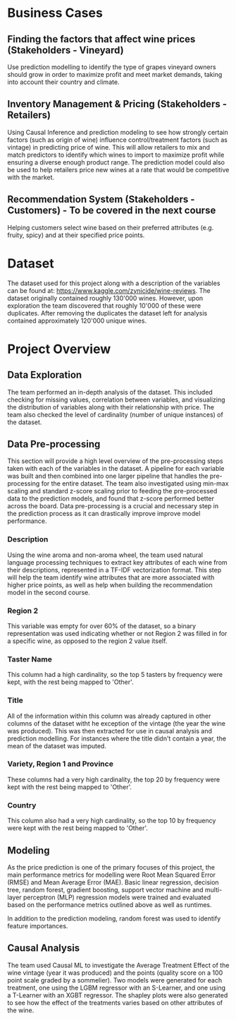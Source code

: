 # Business Cases

## Finding the factors that affect wine prices (Stakeholders - Vineyard)
Use prediction modelling to identify the type of grapes vineyard owners should grow in order to maximize profit and meet market demands, taking into account their country and climate. 

## Inventory Management & Pricing (Stakeholders - Retailers)
Using Causal Inference and prediction modeling to see how strongly certain factors (such as origin of wine) influence control/treatment factors (such as vintage) in predicting price of wine. This will allow retailers to mix and match predictors to identify which wines to import to maximize profit while ensuring a diverse enough product range. The prediction model could also be used to help retailers price new wines at a rate that would be competitive with the market. 

## Recommendation System (Stakeholders - Customers) - To be covered in the next course 
Helping customers select wine based on their preferred attributes (e.g. fruity, spicy) and at their specified price points.

# Dataset

The dataset used for this project along with a description of the variables can be found at: https://www.kaggle.com/zynicide/wine-reviews. The dataset originally contained roughly 130'000 wines. However, upon exploration the team discovered that roughly 10'000 of these were duplicates. After removing the duplicates the dataset left for analysis contained approximately 120'000 unique wines.

# Project Overview

## Data Exploration
The team performed an in-depth analysis of the dataset. This included checking for missing values, correlation between variables, and visualizing the distribution of variables along with their relationship with price. The team also checked the level of cardinality (number of unique instances) of the dataset. 

## Data Pre-processing
This section will provide a high level overview of the pre-processing steps taken with each of the variables in the dataset. A pipeline for each variable was built and then combined into one larger pipeline that handles the pre-processing for the entire dataset. The team also investigated using min-max scaling and standard z-score scaling prior to feeding the pre-processed data to the prediction models, and found that z-score performed better across the board. Data pre-processing is a crucial and necessary step in the prediction process as it can drastically improve improve model performance. 

### Description

Using the wine aroma and non-aroma wheel, the team used natural language processing techniques to extract key attributes of each wine from their descriptions, represented in a TF-IDF vectorization format. This step will help the team identify wine attributes that are more associated with higher price points, as well as help when building the recommendation model in the second course.  

### Region 2

This variable was empty for over 60% of the dataset, so a binary representation was used indicating whether or not Region 2 was filled in for a specific wine, as opposed to the region 2 value itself. 

### Taster Name
This column had a high cardinality, so the top 5 tasters by frequency were kept, with the rest being mapped to 'Other'.

### Title
All of the information within this column was already captured in other columns of the dataset witht he exception of the vintage (the year the wine was produced). This was then extracted for use in causal analysis and prediction modelling. For instances where the title didn't contain a year, the mean of the dataset was imputed.

### Variety, Region 1 and Province 
These columns had a very high cardinality, the top 20 by frequency were kept with the rest being mapped to 'Other'. 

### Country
This column also had a very high cardinality, so the top 10 by frequency were kept with the rest being mapped to 'Other'.

## Modeling
As the price prediction is one of the primary focuses of this project, the main performance metrics for modelling were Root Mean Squared Error (RMSE) and Mean Average Error (MAE). Basic linear regression, decision tree, random forest, gradient boosting, support vector machine and multi-layer perceptron (MLP) regression models were trained and evaluated based on the performance metrics outlined above as well as runtimes. 

In addition to the prediction modeling, random forest was used to identify feature importances. 

## Causal Analysis
The team used Causal ML to investigate the Average Treatment Effect of the wine vintage (year it was produced) and the points (quality score on a 100 point scale graded by a sommelier). Two models were generated for each treatment, one using the LGBM regressor with an S-Learner, and one using a T-Learner with an XGBT regressor. The shapley plots were also generated to see how the effect of the treatments varies based on other attributes of the wine.   

